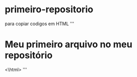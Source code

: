 # primeiro-repositorio

para copiar codigos em HTML
'''
<html>
        <h1> Meu primeiro arquivo no meu repositório</h1>
<\html>
  '''
